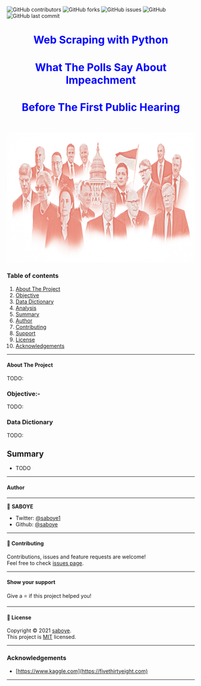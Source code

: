# 





![GitHub contributors](https://img.shields.io/github/contributors/saboye/web_Scraping?color=blue&logo=github&style=for-the-badge)
![GitHub forks](https://img.shields.io/github/forks/saboye/web_Scraping?logo=github&style=for-the-badge)
![GitHub issues](https://img.shields.io/github/issues-raw/saboye/web_Scraping?style=for-the-badge)
![GitHub](https://img.shields.io/github/license/saboye/web_Scraping?style=for-the-badge)
![GitHub last commit](https://img.shields.io/github/last-commit/saboye/web_Scraping?style=for-the-badge)

### <h1 align="center" style="color:blue;" id="heading">Web Scraping with Python</h1>
### <h1 align="center" style="color:blue;" id="heading">What The Polls Say About Impeachment </h1>
### <h1 align="center" style="color:blue;" id="heading">Before The First Public Hearing</h1>
<!-- PROJECT LOGO -->
<br />
<p align="center">
  <a href="https://github.com/saboye/Data-Modeling-with-Postgrese">
    <img src="photo.jpg" alt="Logo" width="800" height="350">
  </a>

  

### Table of contents
1. [About The Project](#About_The_Project)
2. [Objective](#objective)
3. [Data Dictionary](#Data_Dictionar_)
4. [Analysis](#Analysis)
5. [Summary](#Summary)
6. [Author](#author)
7. [Contributing](#contributing)
8. [Support](#support)
9. [License](#license)
10. [Acknowledgements](#Acknowledgements)

***


#### About The Project <a name="About_The_Project"></a>

TODO:

### Objective:-<a name="objective"></a>
TODO:

### Data Dictionary <a name="Data_Dictionar_"></a>
TODO:


    
<!--Summary -->  
## Summary <a name="Summary"></a> 
- TODO
***
  
<!-- Contributing -->  
#### Author <a name="author"></a> 
  
***
👤 **SABOYE**

* Twitter: [@saboye1](https://twitter.com/saboye1 )
* Github: [@saboye](https://github.com/saboye)
  
***
<!-- Contributing -->
#### 🤝 Contributing <a name="contributing"></a> 

Contributions, issues and feature requests are welcome!<br />Feel free to check [issues page](https://github.com/saboye/web_Scraping/issues).
  
***
<!-- support -->
#### Show your support <a name="support"></a> 
Give a ⭐️ if this project helped you!
  
***
<!-- License -->
#### 📝 License <a name="license"></a> 

Copyright © 2021 [saboye](https://github.com/saboye).<br />
This project is [MIT](https://github.com/saboye/web_Scraping/blob/master/LICENSE) licensed.
  
***  
<!-- ACKNOWLEDGEMENTS -->
### Acknowledgements <a name="Acknowledgements"></a>
  
* [https://www.kaggle.com](https://fivethirtyeight.com)


***

